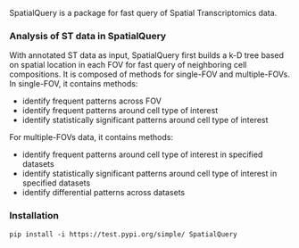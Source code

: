 SpatialQuery is a package for fast query of Spatial Transcriptomics data. 

### Analysis of ST data in SpatialQuery

With annotated ST data as input, SpatialQuery first builds a k-D tree based on spatial location in each FOV for fast query of neighboring cell compositions. It is composed of methods for single-FOV and multiple-FOVs.
In single-FOV, it contains methods:

- identify frequent patterns across FOV
- identify frequent patterns around cell type of interest
- identify statistically significant patterns around cell type of interest

For multiple-FOVs data, it contains methods:

- identify frequent patterns around cell type of interest in specified datasets
- identify statistically significant patterns around cell type of interest in specified datasets
- identify differential patterns across datasets

### Installation

```
pip install -i https://test.pypi.org/simple/ SpatialQuery
```





